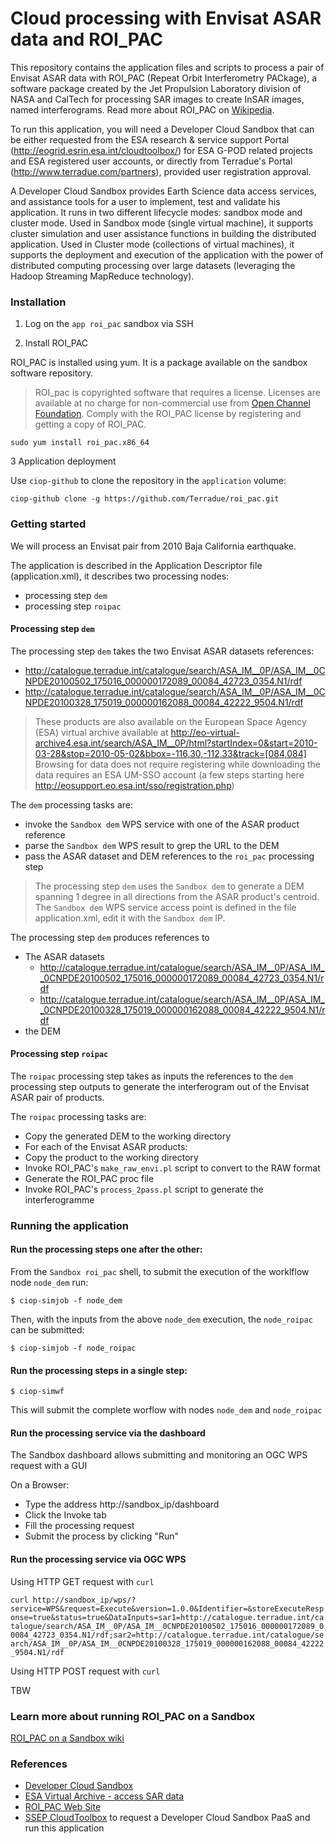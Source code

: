 Cloud processing with Envisat ASAR data and ROI_PAC
=

This repository contains the application files and scripts to process a pair of Envisat ASAR data with ROI\_PAC (Repeat Orbit Interferometry PACkage), a software package created by the Jet Propulsion Laboratory division of NASA and CalTech for processing SAR images to create InSAR images, named interferograms. Read more about ROI\_PAC on  [Wikipedia](http://en.wikipedia.org/wiki/ROI_PAC).

To run this application, you will need a Developer Cloud Sandbox that can be either requested from the ESA research & service support Portal (http://eogrid.esrin.esa.int/cloudtoolbox/) for ESA G-POD related projects and ESA registered user accounts, or directly from Terradue's Portal (http://www.terradue.com/partners), provided user registration approval. 

A Developer Cloud Sandbox provides Earth Science data access services, and assistance tools for a user to implement, test and validate his application.
It runs in two different lifecycle modes: sandbox mode and cluster mode. 
Used in Sandbox mode (single virtual machine), it supports cluster simulation and user assistance functions in building the distributed application.
Used in Cluster mode (collections of virtual machines), it supports the deployment and execution of the application with the power of distributed computing processing over large datasets (leveraging the Hadoop Streaming MapReduce technology). 

### Installation

1. Log on the `app roi_pac` sandbox via SSH

2. Install ROI_PAC 

ROI_PAC is installed using yum. It is a package available on the sandbox software repository.

> ROI_pac is copyrighted software that requires a license. Licenses are available at no charge for non-commercial use from [Open Channel Foundation](http://www.openchannelfoundation.org/projects/ROI_PAC). Comply with the ROI\_PAC license by registering and getting a copy of ROI_PAC.

```
sudo yum install roi_pac.x86_64
```

3 Application deployment

Use `ciop-github` to clone the repository in the `application` volume:

```
ciop-github clone -g https://github.com/Terradue/roi_pac.git
```

### Getting started

We will process an Envisat pair from 2010 Baja California earthquake.

The application is described in the Application Descriptor file (application.xml), it describes two processing nodes:
* processing step `dem`
* processing step `roipac`

#### Processing step `dem`

The processing step `dem` takes the two Envisat ASAR datasets references:

* http://catalogue.terradue.int/catalogue/search/ASA_IM__0P/ASA_IM__0CNPDE20100502_175016_000000172089_00084_42723_0354.N1/rdf
* http://catalogue.terradue.int/catalogue/search/ASA_IM__0P/ASA_IM__0CNPDE20100328_175019_000000162088_00084_42222_9504.N1/rdf

> These products are also available on the European Space Agency (ESA) virtual archive available at http://eo-virtual-archive4.esa.int/search/ASA_IM__0P/html?startIndex=0&start=2010-03-28&stop=2010-05-02&bbox=-116,30,-112,33&track=[084,084]
Browsing for data does not require registering while downloading the data requires an ESA UM-SSO account (a few steps starting here http://eosupport.eo.esa.int/sso/registration.php)

The `dem` processing tasks are: 

* invoke the `Sandbox dem` WPS service with one of the ASAR product reference
* parse the `Sandbox dem` WPS result to grep the URL to the DEM 
* pass the ASAR dataset and DEM references to the `roi_pac` processing step

> The processing step `dem` uses the `Sandbox dem` to generate a DEM spanning 1 degree in all directions from the ASAR product's centroid. The `Sandbox dem` WPS service access point is defined in the file application.xml, edit it with the `Sandbox dem` IP.

The processing step `dem` produces references to 

* The ASAR datasets
  * http://catalogue.terradue.int/catalogue/search/ASA_IM__0P/ASA_IM__0CNPDE20100502_175016_000000172089_00084_42723_0354.N1/rdf
  * http://catalogue.terradue.int/catalogue/search/ASA_IM__0P/ASA_IM__0CNPDE20100328_175019_000000162088_00084_42222_9504.N1/rdf 
* the DEM  

#### Processing step `roipac`

The `roipac` processing step takes as inputs the references to the `dem` processing step outputs to generate the interferogram out of the Envisat ASAR pair of products.

The `roipac` processing tasks are: 

* Copy the generated DEM to the working directory 
* For each of the Envisat ASAR products:
 * Copy the product to the working directory
 * Invoke ROI\_PAC's `make_raw_envi.pl` script to convert to the RAW format
* Generate the ROI\_PAC proc file
* Invoke ROI\_PAC's `process_2pass.pl` script to generate the interferogramme  

### Running the application 

#### Run the processing steps one after the other:

From the `Sandbox roi_pac` shell, to submit the execution of the worklflow node `node_dem` run:

`$ ciop-simjob -f node_dem`

Then, with the inputs from the above `node_dem` execution, the `node_roipac` can be submitted: 

`$ ciop-simjob -f node_roipac`

#### Run the processing steps in a single step:

`$ ciop-simwf`

This will submit the complete worflow with nodes `node_dem` and `node_roipac`

#### Run the processing service via the dashboard

The Sandbox dashboard allows submitting and monitoring an OGC WPS request with a GUI

On a Browser:
* Type the address http://sandbox_ip/dashboard
* Click the Invoke tab
* Fill the processing request 
* Submit the process by clicking "Run"

#### Run the processing service via OGC WPS

Using HTTP GET request with `curl`

`curl http://sandbox_ip/wps/?service=WPS&request=Execute&version=1.0.0&Identifier=&storeExecuteResponse=true&status=true&DataInputs=sar1=http://catalogue.terradue.int/catalogue/search/ASA_IM__0P/ASA_IM__0CNPDE20100502_175016_000000172089_00084_42723_0354.N1/rdf;sar2=http://catalogue.terradue.int/catalogue/search/ASA_IM__0P/ASA_IM__0CNPDE20100328_175019_000000162088_00084_42222_9504.N1/rdf`

Using HTTP POST request with `curl`

TBW

### Learn more about running ROI_PAC on a Sandbox

[ROI\_PAC on a Sandbox wiki](https://github.com/Terradue/roi_pac/wiki)

### References

* [Developer Cloud Sandbox](https://support.terradue.com/projects/devel-cloud-sb/wiki)
* [ESA Virtual Archive - access SAR data](http://eo-virtual-archive4.esa.int/)
* [ROI_PAC Web Site](http://www.roipac.org/ROI_PAC)
* [SSEP CloudToolbox](http://eogrid.esrin.esa.int/cloudtoolbox/) to request a Developer Cloud Sandbox PaaS and run this application
